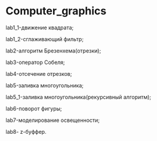 # Computer_graphics
lab1_1-движение квадрата;

lab1_2-сглаживающий фильтр;

lab2-алгоритм Брезенхема(отрезки);

lab3-оператор Собеля;

lab4-отсечение отрезков;

lab5-заливка многоугольника;

lab5_1-заливка многоугольника(рекурсивный алгоритм);

lab6-поворот фигуры;

lab7-моделирование освещенности;

lab8- z-буффер.
